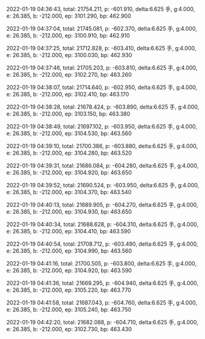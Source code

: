 2022-01-19 04:36:43, total: 21754.211, p: -601.910, delta:6.625 手, g:4.000, e: 26.385, b: -212.000, ep: 3101.290, bp: 462.900

2022-01-19 04:37:04, total: 21745.081, p: -602.370, delta:6.625 手, g:4.000, e: 26.385, b: -212.000, ep: 3100.910, bp: 462.910

2022-01-19 04:37:25, total: 21712.828, p: -603.410, delta:6.625 手, g:4.000, e: 26.385, b: -212.000, ep: 3100.030, bp: 462.930

2022-01-19 04:37:46, total: 21705.203, p: -603.810, delta:6.625 手, g:4.000, e: 26.385, b: -212.000, ep: 3102.270, bp: 463.260

2022-01-19 04:38:07, total: 21714.640, p: -602.950, delta:6.625 手, g:4.000, e: 26.385, b: -212.000, ep: 3102.410, bp: 463.170

2022-01-19 04:38:28, total: 21678.424, p: -603.890, delta:6.625 手, g:4.000, e: 26.385, b: -212.000, ep: 3103.150, bp: 463.380

2022-01-19 04:38:49, total: 21697.102, p: -603.950, delta:6.625 手, g:4.000, e: 26.385, b: -212.000, ep: 3104.530, bp: 463.560

2022-01-19 04:39:10, total: 21700.386, p: -603.880, delta:6.625 手, g:4.000, e: 26.385, b: -212.000, ep: 3104.280, bp: 463.520

2022-01-19 04:39:31, total: 21686.084, p: -604.280, delta:6.625 手, g:4.000, e: 26.385, b: -212.000, ep: 3104.920, bp: 463.650

2022-01-19 04:39:52, total: 21690.524, p: -603.950, delta:6.625 手, g:4.000, e: 26.385, b: -212.000, ep: 3104.370, bp: 463.540

2022-01-19 04:40:13, total: 21689.905, p: -604.270, delta:6.625 手, g:4.000, e: 26.385, b: -212.000, ep: 3104.930, bp: 463.650

2022-01-19 04:40:34, total: 21688.628, p: -604.310, delta:6.625 手, g:4.000, e: 26.385, b: -212.000, ep: 3104.410, bp: 463.590

2022-01-19 04:40:54, total: 21708.712, p: -603.490, delta:6.625 手, g:4.000, e: 26.385, b: -212.000, ep: 3104.990, bp: 463.560

2022-01-19 04:41:16, total: 21700.505, p: -603.800, delta:6.625 手, g:4.000, e: 26.385, b: -212.000, ep: 3104.920, bp: 463.590

2022-01-19 04:41:36, total: 21669.295, p: -604.940, delta:6.625 手, g:4.000, e: 26.385, b: -212.000, ep: 3105.220, bp: 463.770

2022-01-19 04:41:58, total: 21687.043, p: -604.760, delta:6.625 手, g:4.000, e: 26.385, b: -212.000, ep: 3105.240, bp: 463.750

2022-01-19 04:42:20, total: 21682.088, p: -604.710, delta:6.625 手, g:4.000, e: 26.385, b: -212.000, ep: 3102.730, bp: 463.430